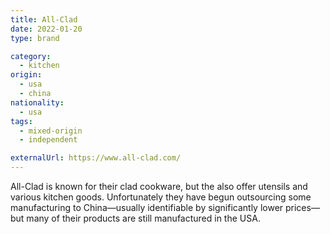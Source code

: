 ```yaml
---
title: All-Clad
date: 2022-01-20
type: brand

category:
  - kitchen
origin:
  - usa
  - china
nationality:
  - usa
tags:
  - mixed-origin
  - independent

externalUrl: https://www.all-clad.com/
---
```


All-Clad is known for their clad cookware, but the also offer utensils and
various kitchen goods. Unfortunately they have begun outsourcing some
manufacturing to China—usually identifiable by significantly lower prices—but
many of their products are still manufactured in the USA.
